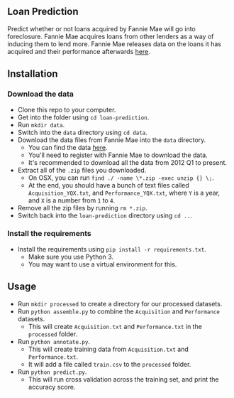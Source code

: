 Loan Prediction
-----------------------

Predict whether or not loans acquired by Fannie Mae will go into foreclosure.  Fannie Mae acquires loans from other lenders as a way of inducing them to lend more.  Fannie Mae releases data on the loans it has acquired and their performance afterwards [here](http://www.fanniemae.com/portal/funding-the-market/data/loan-performance-data.html).

Installation
----------------------

### Download the data

* Clone this repo to your computer.
* Get into the folder using `cd loan-prediction`.
* Run `mkdir data`.
* Switch into the `data` directory using `cd data`.
* Download the data files from Fannie Mae into the `data` directory.
    * You can find the data [here](http://www.fanniemae.com/portal/funding-the-market/data/loan-performance-data.html).
    * You'll need to register with Fannie Mae to download the data.
    * It's recommended to download all the data from 2012 Q1 to present.
* Extract all of the `.zip` files you downloaded.
    * On OSX, you can run `find ./ -name \*.zip -exec unzip {} \;`.
    * At the end, you should have a bunch of text files called `Acquisition_YQX.txt`, and `Performance_YQX.txt`, where `Y` is a year, and `X` is a number from `1` to `4`.
* Remove all the zip files by running `rm *.zip`.
* Switch back into the `loan-prediction` directory using `cd ..`.

### Install the requirements

* Install the requirements using `pip install -r requirements.txt`.
    * Make sure you use Python 3.
    * You may want to use a virtual environment for this.

Usage
-----------------------

* Run `mkdir processed` to create a directory for our processed datasets.
* Run `python assemble.py` to combine the `Acquisition` and `Performance` datasets.
    * This will create `Acquisition.txt` and `Performance.txt` in the `processed` folder.
* Run `python annotate.py`.
    * This will create training data from `Acquisition.txt` and `Performance.txt`.
    * It will add a file called `train.csv` to the `processed` folder.
* Run `python predict.py`.
    * This will run cross validation across the training set, and print the accuracy score.
